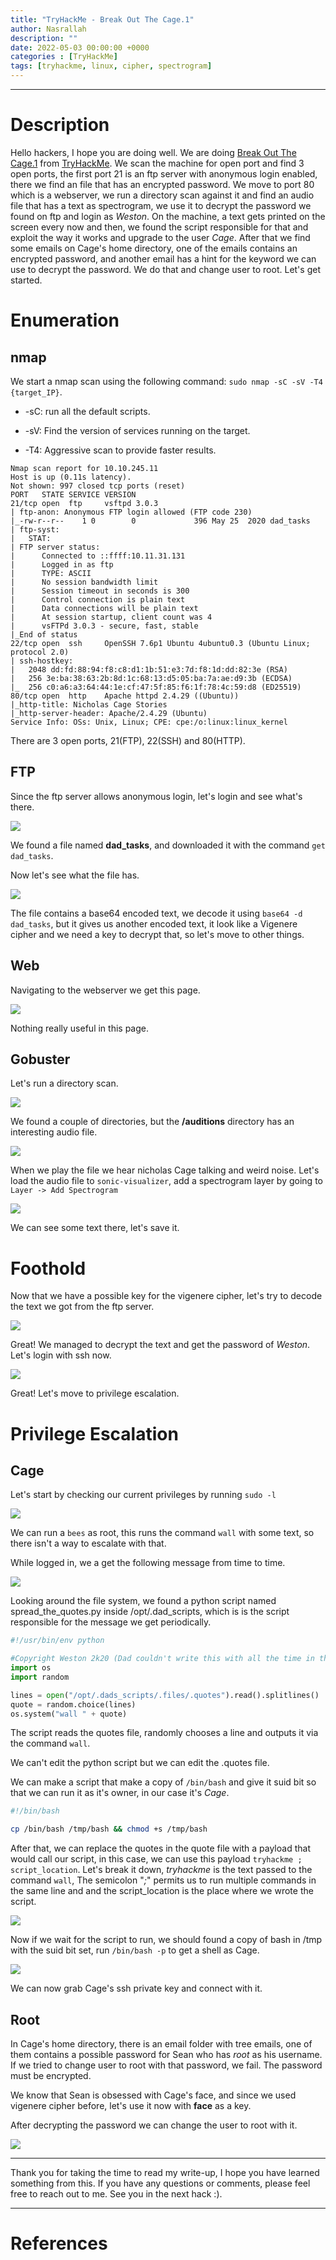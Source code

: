 ```yaml
---
title: "TryHackMe - Break Out The Cage.1"
author: Nasrallah
description: ""
date: 2022-05-03 00:00:00 +0000
categories : [TryHackMe]
tags: [tryhackme, linux, cipher, spectrogram]
---
```


<div align="center"> <script src="https://tryhackme.com/badge/367641"></script> </div>

---


# **Description**

Hello hackers, I hope you are doing well. We are doing [Break Out The Cage.1](https://tryhackme.com/room/breakoutthecage1) from [TryHackMe](https://tryhackme.com). We scan the machine for open port and find 3 open ports, the first port 21 is an ftp server with anonymous login enabled, there we find an file that has an encrypted password. We move to port 80 which is a webserver, we run a directory scan against it and find an audio file that has a text as spectrogram, we use it to decrypt the password we found on ftp and login as *Weston*. On the machine, a text gets printed on the screen every now and then, we found the script responsible for that and exploit the way it works and upgrade to the user *Cage*. After that we find some emails on Cage's home directory, one of the emails contains an encrypted password, and another email has a hint for the keyword we can use to decrypt the password. We do that and change user to root. Let's get started.

# **Enumeration**
## nmap

We start a nmap scan using the following command: `sudo nmap -sC -sV -T4 {target_IP}`.

- -sC: run all the default scripts.

- -sV: Find the version of services running on the target.

- -T4: Aggressive scan to provide faster results.

```Terminal
Nmap scan report for 10.10.245.11
Host is up (0.11s latency).
Not shown: 997 closed tcp ports (reset)
PORT   STATE SERVICE VERSION
21/tcp open  ftp     vsftpd 3.0.3
| ftp-anon: Anonymous FTP login allowed (FTP code 230)
|_-rw-r--r--    1 0        0             396 May 25  2020 dad_tasks
| ftp-syst: 
|   STAT: 
| FTP server status:
|      Connected to ::ffff:10.11.31.131
|      Logged in as ftp
|      TYPE: ASCII
|      No session bandwidth limit
|      Session timeout in seconds is 300
|      Control connection is plain text
|      Data connections will be plain text
|      At session startup, client count was 4
|      vsFTPd 3.0.3 - secure, fast, stable
|_End of status
22/tcp open  ssh     OpenSSH 7.6p1 Ubuntu 4ubuntu0.3 (Ubuntu Linux; protocol 2.0)
| ssh-hostkey: 
|   2048 dd:fd:88:94:f8:c8:d1:1b:51:e3:7d:f8:1d:dd:82:3e (RSA)
|   256 3e:ba:38:63:2b:8d:1c:68:13:d5:05:ba:7a:ae:d9:3b (ECDSA)
|_  256 c0:a6:a3:64:44:1e:cf:47:5f:85:f6:1f:78:4c:59:d8 (ED25519)
80/tcp open  http    Apache httpd 2.4.29 ((Ubuntu))
|_http-title: Nicholas Cage Stories
|_http-server-header: Apache/2.4.29 (Ubuntu)
Service Info: OSs: Unix, Linux; CPE: cpe:/o:linux:linux_kernel
```

There are 3 open ports, 21(FTP), 22(SSH) and 80(HTTP).

## FTP

Since the ftp server allows anonymous login, let's login and see what's there.

![](/assets/img/tryhackme/breakout/1.png)

We found a file named **dad_tasks**, and downloaded it with the command `get dad_tasks`.

Now let's see what the file has.

![](/assets/img/tryhackme/breakout/2.png)

The file contains a base64 encoded text, we decode it using `base64 -d dad_tasks`, but it gives us another encoded text, it look like a Vigenere cipher and we need a key to decrypt that, so let's move to other things.

## Web

Navigating to the webserver we get this page.

![](/assets/img/tryhackme/breakout/3.png)

Nothing really useful in this page.

## Gobuster

Let's run a directory scan.

![](/assets/img/tryhackme/breakout/4.png)

We found a couple of directories, but the **/auditions** directory has an interesting audio file.

![](/assets/img/tryhackme/breakout/5.png)

When we play the file we hear nicholas Cage talking and weird noise. Let's load the audio file to `sonic-visualizer`, add a spectrogram layer by going to `Layer -> Add Spectrogram`

![](/assets/img/tryhackme/breakout/6.png)

We can see some text there, let's save it.


# **Foothold**

Now that we have a possible key for the vigenere cipher, let's try to decode the text we got from the ftp server.

![](/assets/img/tryhackme/breakout/7.png)

Great! We managed to decrypt the text and get the password of *Weston*. Let's login with ssh now.

![](/assets/img/tryhackme/breakout/8.png)

Great! Let's move to privilege escalation. 

# **Privilege Escalation**

## Cage

Let's start by checking our current privileges by running `sudo -l`

![](/assets/img/tryhackme/breakout/9.png)

We can run a `bees` as root, this runs the command `wall` with some text, so there isn't a way to escalate with that.

While logged in, we a get the following message from time to time.

![](/assets/img/tryhackme/breakout/10.png)

Looking around the file system, we found a python script named spread_the_quotes.py inside /opt/.dad_scripts, which is is the script responsible for the message we get periodically.

```Python
#!/usr/bin/env python

#Copyright Weston 2k20 (Dad couldn't write this with all the time in the world!)
import os
import random

lines = open("/opt/.dads_scripts/.files/.quotes").read().splitlines()
quote = random.choice(lines)
os.system("wall " + quote)
```

The script reads the quotes file, randomly chooses a line and outputs it via the command `wall`.

We can't edit the python script but we can edit the .quotes file.

We can make a script that make a copy of `/bin/bash` and give it suid bit so that we can run it as it's owner, in our case it's *Cage*. 
```Bash
#!/bin/bash

cp /bin/bash /tmp/bash && chmod +s /tmp/bash
```
After that, we can replace the quotes in the quote file with a payload that would call our script, in this case, we can use this payload `tryhackme ; script_location`. Let's break it down, *tryhackme* is the text passed to the command `wall`, The semicolon "*;*" permits us to run multiple commands in the same line and and the script_location is the place where we wrote the script.

![](/assets/img/tryhackme/breakout/11.png)

Now if we wait for the script to run, we should found a copy of bash in /tmp with the suid bit set, run `/bin/bash -p` to get a shell as Cage.

![](/assets/img/tryhackme/breakout/12.png)

We can now grab Cage's ssh private key and connect with it.

## Root

In Cage's home directory, there is an email folder with tree emails, one of them contains a possible password for Sean who has *root* as his username. If we tried to change user to root with that password, we fail. The password must be encrypted.

We know that Sean is obsessed with Cage's face, and since we used vigenere cipher before, let's use it now with **face** as a key.

After decrypting the password we can change the user to root with it.

![](/assets/img/tryhackme/breakout/13.png)


---

Thank you for taking the time to read my write-up, I hope you have learned something from this. If you have any questions or comments, please feel free to reach out to me. See you in the next hack :).

---

# References
